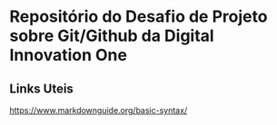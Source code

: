 # Repositório do Desafio de Projeto sobre Git/Github da Digital Innovation One

## Links Uteis
https://www.markdownguide.org/basic-syntax/

